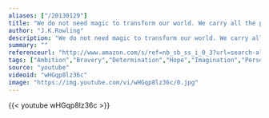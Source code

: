```yaml
---
aliases: ["/20130129"]
title: "We do not need magic to transform our world. We carry all the power we need inside ourselves already. We have the power to imagine better."
author: "J.K.Rowling"
description: "We do not need magic to transform our world. We carry all the power we need inside ourselves already. We have the power to imagine better. - J.K.Rowling quotes from GetInspired365.com"
summary: ""
referenceurl: "http://www.amazon.com/s/ref=nb_sb_ss_i_0_3?url=search-alias%3Daps&field-keywords=j+k+rowling&sprefix=j+k%2Caps%2C268&rh=i%3Aaps%2Ck%3Aj+k+rowling"
tags: ["Ambition","Bravery","Determination","Hope","Imagination","Perseverance","Products","Risk","Speech","Writer",]
source: "youtube"
videoid: "wHGqp8lz36c"
image: "https://img.youtube.com/vi/wHGqp8lz36c/0.jpg"
---
```


{{< youtube wHGqp8lz36c >}}
